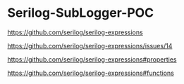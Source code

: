 # Serilog-SubLogger-POC

https://github.com/serilog/serilog-expressions

https://github.com/serilog/serilog-expressions/issues/14

https://github.com/serilog/serilog-expressions#properties

https://github.com/serilog/serilog-expressions#functions
